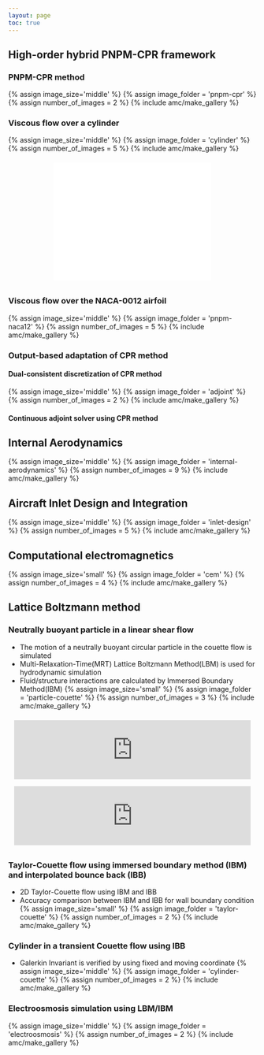 ```yaml
---
layout: page
toc: true
---
```

## High-order hybrid PNPM-CPR framework
### PNPM-CPR method
{% assign image_size='middle' %}
{% assign image_folder = 'pnpm-cpr' %}
{% assign number_of_images = 2 %}
{% include amc/make_gallery %}

### Viscous flow over a cylinder
{% assign image_size='middle' %}
{% assign image_folder = 'cylinder' %}
{% assign number_of_images = 5 %}
{% include amc/make_gallery %}
<iframe style="padding:0.5em 0.3em;margin-left:auto;margin-right:auto;display:block;align:center;clear:both;" title="YouTube video player" width="320" height="240" src="/img/cylinder/cylinder-p2p3.gif" frameborder="0">  </iframe>

### Viscous flow over the NACA-0012 airfoil
{% assign image_size='middle' %}
{% assign image_folder = 'pnpm-naca12' %}
{% assign number_of_images = 5 %}
{% include amc/make_gallery %}


### Output-based adaptation of CPR method
#### Dual-consistent discretization of CPR method
{% assign image_size='middle' %}
{% assign image_folder = 'adjoint' %}
{% assign number_of_images = 2 %}
{% include amc/make_gallery %}

#### Continuous adjoint solver using CPR method

## Internal Aerodynamics
{% assign image_size='middle' %}
{% assign image_folder = 'internal-aerodynamics' %}
{% assign number_of_images = 9 %}
{% include amc/make_gallery %}

## Aircraft Inlet Design and Integration
{% assign image_size='middle' %}
{% assign image_folder = 'inlet-design' %}
{% assign number_of_images = 5 %}
{% include amc/make_gallery %}

## Computational electromagnetics
{% assign image_size='small' %}
{% assign image_folder = 'cem' %}
{% assign number_of_images = 4 %}
{% include amc/make_gallery %}

## Lattice Boltzmann method
### Neutrally buoyant particle in a linear shear flow
* The motion of a neutrally buoyant circular particle in the couette flow is simulated
* Multi-Relaxation-Time(MRT) Lattice Boltzmann Method(LBM) is used for hydrodynamic simulation
* Fluid/structure interactions are calculated by Immersed Boundary Method(IBM)
{% assign image_size='small' %}
{% assign image_folder = 'particle-couette' %}
{% assign number_of_images = 3 %}
{% include amc/make_gallery %}

<iframe style="padding:0.5em 0.3em;margin-left:auto;margin-right:auto;display:block;align:center;clear:both;" title="YouTube video player" width="480" height="120" src="http://www.youtube.com/embed/RZuPvglJY6E" frameborder="0">  </iframe>

<iframe style="padding:0.5em 0.3em;margin-left:auto;margin-right:auto;display:block;align:center;clear:both;" title="YouTube video player" width="480" height="120" src="http://www.youtube.com/embed/zammo9QyMg4" frameborder="0">  </iframe>

### Taylor-Couette flow using immersed boundary method (IBM) and interpolated bounce back (IBB)
* 2D Taylor-Couette flow using IBM and IBB
* Accuracy comparison between IBM and IBB for wall boundary condition
{% assign image_size='small' %}
{% assign image_folder = 'taylor-couette' %}
{% assign number_of_images = 2 %}
{% include amc/make_gallery %}
        
### Cylinder in a transient Couette flow using IBB
* Galerkin Invariant is verified by using fixed and moving coordinate
{% assign image_size='middle' %}
{% assign image_folder = 'cylinder-couette' %}
{% assign number_of_images = 2 %}
{% include amc/make_gallery %}

### Electroosmosis simulation using LBM/IBM
{% assign image_size='middle' %}
{% assign image_folder = 'electroosmosis' %}
{% assign number_of_images = 2 %}
{% include amc/make_gallery %}


